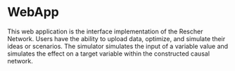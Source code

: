 # WebApp

This web application is the interface implementation of the Rescher Network. Users have the ability to upload data, optimize, and simulate their ideas or scenarios. The simulator simulates the input of a variable value and simulates the effect on a target variable within the constructed causal network.
